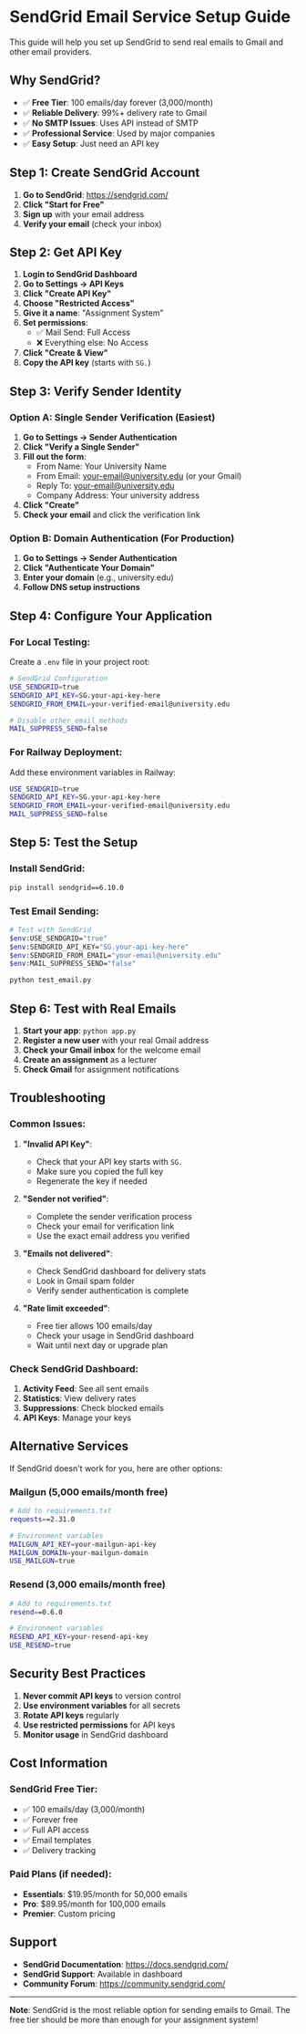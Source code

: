 # SendGrid Email Service Setup Guide

This guide will help you set up SendGrid to send real emails to Gmail and other email providers.

## Why SendGrid?

- ✅ **Free Tier**: 100 emails/day forever (3,000/month)
- ✅ **Reliable Delivery**: 99%+ delivery rate to Gmail
- ✅ **No SMTP Issues**: Uses API instead of SMTP
- ✅ **Professional Service**: Used by major companies
- ✅ **Easy Setup**: Just need an API key

## Step 1: Create SendGrid Account

1. **Go to SendGrid**: https://sendgrid.com/
2. **Click "Start for Free"**
3. **Sign up** with your email address
4. **Verify your email** (check your inbox)

## Step 2: Get API Key

1. **Login to SendGrid Dashboard**
2. **Go to Settings → API Keys**
3. **Click "Create API Key"**
4. **Choose "Restricted Access"**
5. **Give it a name**: "Assignment System"
6. **Set permissions**:
   - ✅ Mail Send: Full Access
   - ❌ Everything else: No Access
7. **Click "Create & View"**
8. **Copy the API key** (starts with `SG.`)

## Step 3: Verify Sender Identity

### Option A: Single Sender Verification (Easiest)

1. **Go to Settings → Sender Authentication**
2. **Click "Verify a Single Sender"**
3. **Fill out the form**:
   - From Name: Your University Name
   - From Email: your-email@university.edu (or your Gmail)
   - Reply To: your-email@university.edu
   - Company Address: Your university address
4. **Click "Create"**
5. **Check your email** and click the verification link

### Option B: Domain Authentication (For Production)

1. **Go to Settings → Sender Authentication**
2. **Click "Authenticate Your Domain"**
3. **Enter your domain** (e.g., university.edu)
4. **Follow DNS setup instructions**

## Step 4: Configure Your Application

### For Local Testing:

Create a `.env` file in your project root:
```bash
# SendGrid Configuration
USE_SENDGRID=true
SENDGRID_API_KEY=SG.your-api-key-here
SENDGRID_FROM_EMAIL=your-verified-email@university.edu

# Disable other email methods
MAIL_SUPPRESS_SEND=false
```

### For Railway Deployment:

Add these environment variables in Railway:
```bash
USE_SENDGRID=true
SENDGRID_API_KEY=SG.your-api-key-here
SENDGRID_FROM_EMAIL=your-verified-email@university.edu
MAIL_SUPPRESS_SEND=false
```

## Step 5: Test the Setup

### Install SendGrid:
```bash
pip install sendgrid==6.10.0
```

### Test Email Sending:
```bash
# Test with SendGrid
$env:USE_SENDGRID="true"
$env:SENDGRID_API_KEY="SG.your-api-key-here"
$env:SENDGRID_FROM_EMAIL="your-email@university.edu"
$env:MAIL_SUPPRESS_SEND="false"

python test_email.py
```

## Step 6: Test with Real Emails

1. **Start your app**: `python app.py`
2. **Register a new user** with your real Gmail address
3. **Check your Gmail inbox** for the welcome email
4. **Create an assignment** as a lecturer
5. **Check Gmail** for assignment notifications

## Troubleshooting

### Common Issues:

1. **"Invalid API Key"**:
   - Check that your API key starts with `SG.`
   - Make sure you copied the full key
   - Regenerate the key if needed

2. **"Sender not verified"**:
   - Complete the sender verification process
   - Check your email for verification link
   - Use the exact email address you verified

3. **"Emails not delivered"**:
   - Check SendGrid dashboard for delivery stats
   - Look in Gmail spam folder
   - Verify sender authentication is complete

4. **"Rate limit exceeded"**:
   - Free tier allows 100 emails/day
   - Check your usage in SendGrid dashboard
   - Wait until next day or upgrade plan

### Check SendGrid Dashboard:

1. **Activity Feed**: See all sent emails
2. **Statistics**: View delivery rates
3. **Suppressions**: Check blocked emails
4. **API Keys**: Manage your keys

## Alternative Services

If SendGrid doesn't work for you, here are other options:

### Mailgun (5,000 emails/month free)
```bash
# Add to requirements.txt
requests==2.31.0

# Environment variables
MAILGUN_API_KEY=your-mailgun-api-key
MAILGUN_DOMAIN=your-mailgun-domain
USE_MAILGUN=true
```

### Resend (3,000 emails/month free)
```bash
# Add to requirements.txt
resend==0.6.0

# Environment variables
RESEND_API_KEY=your-resend-api-key
USE_RESEND=true
```

## Security Best Practices

1. **Never commit API keys** to version control
2. **Use environment variables** for all secrets
3. **Rotate API keys** regularly
4. **Use restricted permissions** for API keys
5. **Monitor usage** in SendGrid dashboard

## Cost Information

### SendGrid Free Tier:
- ✅ 100 emails/day (3,000/month)
- ✅ Forever free
- ✅ Full API access
- ✅ Email templates
- ✅ Delivery tracking

### Paid Plans (if needed):
- **Essentials**: $19.95/month for 50,000 emails
- **Pro**: $89.95/month for 100,000 emails
- **Premier**: Custom pricing

## Support

- **SendGrid Documentation**: https://docs.sendgrid.com/
- **SendGrid Support**: Available in dashboard
- **Community Forum**: https://community.sendgrid.com/

---

**Note**: SendGrid is the most reliable option for sending emails to Gmail. The free tier should be more than enough for your assignment system!
